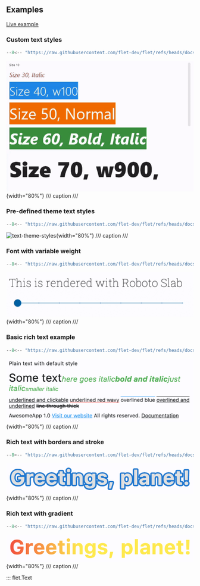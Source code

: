 ## Examples

[Live example](https://flet-controls-gallery.fly.dev/displays/text)

### Custom text styles

```python
--8<-- "https://raw.githubusercontent.com/flet-dev/flet/refs/heads/docs/sdk/python/examples/python/controls/text/custom-styles.py"
```

![custom-styles](https://raw.githubusercontent.com/flet-dev/flet/docs/sdk/python/examples/python/controls/text/media/custom-styles.gif){width="80%"}
/// caption
///

### Pre-defined theme text styles

```python
--8<-- "https://raw.githubusercontent.com/flet-dev/flet/refs/heads/docs/sdk/python/examples/python/controls/text/text-theme-styles.py"
```

![text-theme-styles](https://raw.githubusercontent.com/flet-dev/flet/docs/sdk/python/examples/python/controls/text/media/text-theme-styles.png){width="80%"}
/// caption
///

### Font with variable weight

```python
--8<-- "https://raw.githubusercontent.com/flet-dev/flet/refs/heads/docs/sdk/python/examples/python/controls/text/variable-font-weight.py"
```

![variable-font-weight](https://raw.githubusercontent.com/flet-dev/flet/docs/sdk/python/examples/python/controls/text/media/variable-font-weight.gif){width="80%"}
/// caption
///

### Basic rich text example

```python
--8<-- "https://raw.githubusercontent.com/flet-dev/flet/refs/heads/docs/sdk/python/examples/python/controls/text/rich-text-basic.py"
```

![rich-text-basic](https://raw.githubusercontent.com/flet-dev/flet/docs/sdk/python/examples/python/controls/text/media/rich-text-basic.png){width="80%"}
/// caption
///

### Rich text with borders and stroke

```python
--8<-- "https://raw.githubusercontent.com/flet-dev/flet/refs/heads/docs/sdk/python/examples/python/controls/text/rich-text-border-stroke.py"
```

![rich-text-border-stroke](https://raw.githubusercontent.com/flet-dev/flet/docs/sdk/python/examples/python/controls/text/media/rich-text-border-stroke.png){width="80%"}
/// caption
///

### Rich text with gradient

```python
--8<-- "https://raw.githubusercontent.com/flet-dev/flet/refs/heads/docs/sdk/python/examples/python/controls/text/rich-text-gradient.py"
```

![rich-text-gradient](https://raw.githubusercontent.com/flet-dev/flet/docs/sdk/python/examples/python/controls/text/media/rich-text-gradient.png){width="80%"}
/// caption
///

::: flet.Text
